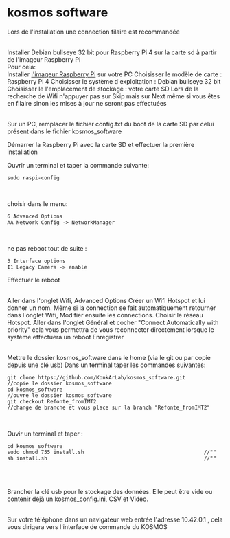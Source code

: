 # kosmos software

Lors de l'installation une connection filaire est recommandée
<br></br>

Installer Debian bullseye 32 bit pour Raspberry Pi 4 sur la carte sd à partir de l'imageur Raspberry Pi  
Pour cela:  
Installer [l'imageur Raspberry Pi](https://www.raspberrypi.com/software/) sur votre PC
Choisisser le modèle de carte : Raspberry Pi 4
Choisisser le système d'exploitation : Debian bullseye 32 bit
Choisisser le l'emplacement de stockage : votre carte SD
Lors de la recherche de Wifi n'appuyer pas sur Skip mais sur Next même si vous êtes en filaire sinon les mises à jour ne seront pas effectuées
<br></br>

Sur un PC, remplacer le fichier config.txt du boot de la carte SD par celui présent dans le fichier kosmos_software 
<br>

Démarrer la Raspberry Pi avec la carte SD et effectuer la première installation
<br>

Ouvrir un terminal et taper la commande suivante:
```
sudo raspi-config
```
<br>

choisir dans le menu:
```
6 Advanced Options
AA Network Config -> NetworkManager
```
<br>

ne pas reboot tout de suite :
```
3 Interface options
I1 Legacy Camera -> enable
```
Effectuer le reboot
<br></br>

Aller dans l'onglet Wifi, Advanced Options
Créer un Wifi Hotspot et lui donner un nom.
Même si la connection se fait automatiquement retourner dans l'onglet Wifi, Modifier ensuite les connections.
Choisir le réseau Hotspot.
Aller dans l'onglet Général et cocher "Connect Automatically with priority" cela vous permettra de vous reconnecter directement lorsque le système effectuera un reboot
Enregistrer
<br></br>

Mettre le dossier kosmos_software dans le home (via le git ou par copie depuis une clé usb)
Dans un terminal taper les commandes suivantes:
```
git clone https://github.com/KonkArLab/kosmos_software.git		//copie le dossier kosmos_software
cd kosmos_software												//ouvre le dossier kosmos_software
git checkout Refonte_fromIMT2									//change de branche et vous place sur la branch "Refonte_fromIMT2"
```
<br>

Ouvir un terminal et taper :
```
cd kosmos_software
sudo chmod 755 install.sh										//""
sh install.sh													//""
```

<br></br>

Brancher la clé usb pour le stockage des données. Elle peut être vide ou contenir déjà un kosmos_config.ini, CSV et Video.
<br></br>

Sur votre téléphone dans un navigateur web entrée l'adresse 10.42.0.1 , cela vous dirigera vers l'interface de commande du KOSMOS
<br></br>
